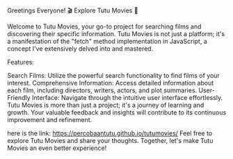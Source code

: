 Greetings Everyone! 🎬 Explore Tutu Movies 🎥

Welcome to Tutu Movies, your go-to project for searching films and discovering their specific information. Tutu Movies is not just a platform; it's a manifestation of the "fetch" method implementation in JavaScript, a concept I've extensively delved into and mastered.

Features:

Search Films: Utilize the powerful search functionality to find films of your interest.
Comprehensive Information: Access detailed information about each film, including directors, writers, actors, and plot summaries.
User-Friendly Interface: Navigate through the intuitive user interface effortlessly.
Tutu Movies is more than just a project; it's a journey of learning and growth. Your valuable feedback and insights will contribute to its continuous improvement and refinement.

here is the link: https://percobaantutu.github.io/tutumovies/
Feel free to explore Tutu Movies and share your thoughts. Together, let's make Tutu Movies an even better experience!
